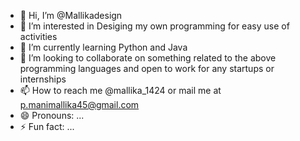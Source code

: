 - 👋 Hi, I’m @Mallikadesign
- 👀 I’m interested in Desiging my own programming for easy use of activities 
- 🌱 I’m currently learning Python and Java 
- 💞️ I’m looking to collaborate on something related to the above programming languages and open to work for any startups or internships  
- 📫 How to reach me @mallika_1424 or mail me at p.manimallika45@gmail.com
- 😄 Pronouns: ...
- ⚡ Fun fact: ...

<!---
Mallikadesign/Mallikadesign is a ✨ special ✨ repository because its `README.md` (this file) appears on your GitHub profile.
You can click the Preview link to take a look at your changes.
--->
